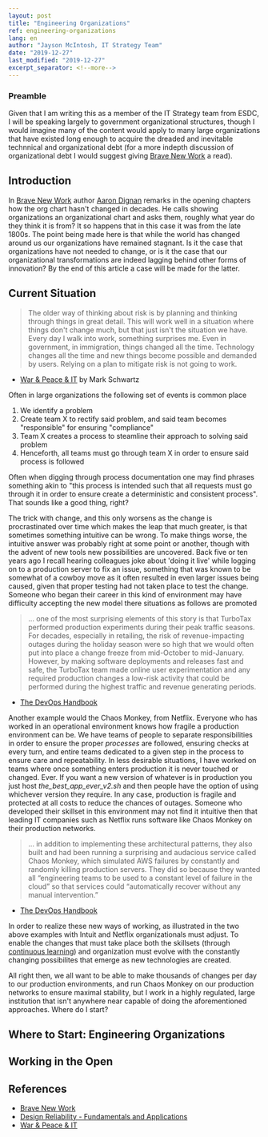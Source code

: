```yaml
---
layout: post
title: "Engineering Organizations"
ref: engineering-organizations
lang: en
author: "Jayson McIntosh, IT Strategy Team"
date: "2019-12-27"
last_modified: "2019-12-27"
excerpt_separator: <!--more-->
---
```


### Preamble

Given that I am writing this as a member of the IT Strategy team from ESDC, I will be speaking largely to government organizational structures, though I would imagine many of the content would apply to many large organizations that have existed long enough to acquire the dreaded and inevitable technnical and organizational debt (for a more indepth discussion of organizational debt I would suggest giving [Brave New Work](https://www.bravenewwork.com/) a read).

## Introduction

In [Brave New Work](https://www.bravenewwork.com/) author [Aaron Dignan](http://www.aarondignan.com/#intro) remarks in the opening chapters how the org chart hasn't changed in decades. He calls showing organizations an organizational chart and asks them, roughly what year do they think it is from? It so happens that in this case it was from the late 1800s. The point being made here is that while the world has changed around us our organizations have remained stagnant. Is it the case that organizations have not needed to change, or is it the case that our organizational transformations are indeed lagging behind other forms of innovation? By the end of this article a case will be made for the latter.

## Current Situation

> The older way of thinking about risk is by planning and thinking through things in great detail. This will work well in a situation where things don't change much, but that just isn't the situation we have. Every day I walk into work, something surprises me. Even in government, in immigration, things changed all the time. Technology changes all the time and new things become possible and demanded by users. Relying on a plan to mitigate risk is not going to work.

- [War & Peace & IT](https://itrevolution.com/war-and-peace-and-it/) by Mark Schwartz

Often in large organizations the following set of events is common place

1. We identify a problem
2. Create team X to rectify said problem, and said team becomes "responsible" for ensuring "compliance"
3. Team X creates a process to steamline their approach to solving said problem
4. Henceforth, all teams must go through team X in order to ensure said process is followed

Often when digging through process documentation one may find phrases something akin to "this process is intended such that all requests must go through it in order to ensure create a deterministic and consistent process". That sounds like a good thing, right?

The trick with change, and this only worsens as the change is procrastinated over time which makes the leap that much greater, is that sometimes something intuitive can be wrong. To make things worse, the intuitive answer was probably right at some point or another, though with the advent of new tools new possibilities are uncovered. Back five or ten years ago I recall hearing colleagues joke about 'doing it live' while logging on to a production server to fix an issue, something that was known to be somewhat of a cowboy move as it often resulted in even larger issues being caused, given that proper testing had not taken place to test the change. Someone who began their career in this kind of environment may have difficulty accepting the new model there situations as follows are promoted

> ... one of the most surprising elements of this story is that TurboTax performed production experiments during their peak traffic seasons. For decades, especially in retailing, the risk of revenue-impacting outages during the holiday season were so high that we would often put into place a change freeze from mid-October to mid-January. However, by making software deployments and releases fast and safe, the TurboTax team made online user experimentation and any required production changes a low-risk activity that could be performed during the highest traffic and revenue generating periods.

- [The DevOps Handbook](https://www.amazon.ca/dp/B01M9ASFQ3/ref=dp-kindle-redirect?_encoding=UTF8&btkr=1)

Another example would the Chaos Monkey, from Netflix. Everyone who has worked in an operational environment knows how fragile a production environment can be. We have teams of people to separate responsibilities in order to ensure the proper _processes_ are followed, ensuring checks at every turn, and entire teams dedicated to a given step in the process to ensure care and repeatability. In less desirable situations, I have worked on teams where once something enters production it is never touched or changed. Ever. If you want a new version of whatever is in production you just host _the_best_app_ever_v2.sh_ and then people have the option of using whichever version they require. In any case, production is fragile and protected at all costs to reduce the chances of outages. Someone who developed their skillset in this environment may not find it intuitive then that leading IT companies such as Netflix runs software like Chaos Monkey on their production networks.

> ... in addition to implementing these architectural patterns, they also built and had been running a surprising and audacious service called Chaos Monkey, which simulated AWS failures by constantly and randomly killing production servers. They did so because they wanted all “engineering teams to be used to a constant level of failure in the cloud” so that services could “automatically recover without any manual intervention.”

- [The DevOps Handbook](https://www.amazon.ca/dp/B01M9ASFQ3/ref=dp-kindle-redirect?_encoding=UTF8&btkr=1)

In order to realize these new ways of working, as illustrated in the two above examples with Intuit and Netflix organizationals must adjust. To enable the changes that must take place both the skillsets (through [continuous learning](https://sara-sabr.github.io/ITStrategy/2019/10/15/case-continuous-improvement.html)) and organization must evolve with the constantly changing possibilites that emerge as new technologies are created.

All right then, we all want to be able to make thousands of changes per day to our production environments, and run Chaos Monkey on our production networks to ensure maximal stability, but I work in a highly regulated, large institution that isn't anywhere near capable of doing the aforementioned approaches. Where do I start?

## Where to Start: Engineering Organizations

## Working in the Open

## References

- [Brave New Work](https://www.bravenewwork.com/)
- [Design Reliability - Fundamentals and Applications](https://www.amazon.com/Design-Reliability-Fundamentals-B-S-Dhillon/dp/0849314658)
- [War & Peace & IT](https://itrevolution.com/war-and-peace-and-it/)
